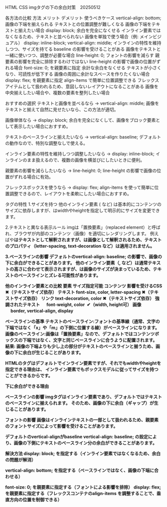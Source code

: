 HTML CSS imgタグの下の余白対策　20250512

各方法の比較
方法	                                            メリット	                                    デメリット	                                                    使うべきケース
vertical-align: bottom;	                         画像の下端を揃えられる	                        テキストとの位置調整が難しくなる	                                  画像の下端をテキストと揃えたい場合
display: block;	                                 余白を完全になくせる	                        インライン要素ではなくなるため、テキストと並べられない	                画像を単独で使う場合（例: メインビジュアル）
display: inline-block; vertical-align: middle;	 インラインの特性を維持しつつ、サイズを持てる	  baseline の影響を受けることがある	                                    画像をテキストと一緒に使いつつ、調整が必要な場合
line-height: 0;	                                 フォントの影響を減らす	                        親要素の影響を完全に排除するわけではない	                            line-height の影響で画像の位置がずれる場合
font-size: 0; を親要素に指定                      余計な余白をなくせる	                         テキストが小さくなり、可読性が低下する	                                 画像の周囲に余計なスペースを作りたくない場合
display: flex; を親要素に指定	                  align-items で簡単に位置調整できる             フレックスアイテムとして扱われるため、意図しないレイアウトになることがある	画像を中央揃えしたい場合や、複数の要素を整列したい場合

おすすめの選択
テキストと画像を並べるなら → vertical-align: middle;
画像をテキストと揃えて自然に見せたいなら、この方法が適切。

画像単体なら → display: block;
余白を完全になくして、画像をブロック要素として表示したい場合におすすめ。

テキストのベースラインと揃えたいなら → vertical-align: baseline;
デフォルトの動作なので、特別な調整なしで使える。

インライン要素の特性を維持しつつ調整したいなら → display: inline-block;
インラインのまま扱えるので、複数の画像を横並びにしたいときに便利。

親要素の影響を減らしたいなら → line-height: 0;
line-height の影響で画像の位置がずれる場合に有効。

フレックスボックスを使うなら → display: flex;
align-items を使って簡単に位置調整できるので、レイアウトを柔軟にしたい場合におすすめ。


<img>タグの特性
1.サイズを持つ
他のインライン要素 (<span> など) は基本的にコンテンツのサイズに依存しますが、<img>はwidthやheightを指定して明示的にサイズを変更できます。

2.テキストと異なる表示ルール
imgは「置換要素」（replaced element）と呼ばれ、ブラウザが内部のコンテンツ（画像）を適切にレンダリングします。
例えば<span>や<strong>はテキストとして解釈されますが、<img>は画像として解釈されるため、テキストのプロパティ（letter-spacing, text-decoration など）は適用されません。

3.ベースラインの影響
デフォルトのvertical-align: baseline; の影響で、画像の下に余白ができることがあります。
他のインライン要素（<span>, <a> など）は通常テキストの高さに合わせて表示されますが、<img>は画像のサイズが決まっているため、テキストのベースラインとズレる可能性があります。

他のインライン要素との比較
要素            	サイズ指定可能	                    コンテンツ	                影響を受けるCSS
<span>	            ✖（テキストサイズ依存）	            テキスト	                font-size, color, letter-spacing
<a>                	✖（テキストサイズ依存）            	リンク                  	text-decoration, color
<strong>	        ✖（テキストサイズ依存）            	強調されたテキスト      　 	 font-weight, color
<img>	            ✔（width, height可）	           画像                    　  border, vertical-align, display

ベースラインの基準
テキストのベースライン:フォントの基準線（通常、文字の下端ではなく「x」や「m」の下側に位置する線）がベースラインになります。
画像のベースライン:画像は「置換要素」なので、デフォルトではコンテンツボックスの下端ではなく、文字と同じベースラインに合うように配置されます。
結果: 画像の下端よりも少し上の部分がテキストのベースラインと揃うため、画像の下に余白が生じることがあります。



HTMLの<img>タグはデフォルトでインライン要素ですが、それでもwidthやheightを指定できる理由は、
インライン要素でもボックスモデルに従ってサイズを持つことができるからです。

下に余白ができる理由

ベースラインの影響
imgタグはインライン要素であり、デフォルトではテキストのベースラインに揃えられます。
そのため、画像の下に余白（ギャップ）が生じることがあります。

フォントの影響
画像はインラインテキストの一部として扱われるため、親要素のフォントサイズによって影響を受けることがあります。

デフォルトのvertical-alignがbaseline
vertical-align: baseline; の設定により、画像の下側にテキストのベースライン分の余白ができることがあります。

解決方法
display: block; を指定する（インライン要素ではなくなるため、余白の問題が解消）

vertical-align: bottom; を指定する（ベースラインではなく、画像の下端に合わせる）

font-size: 0; を親要素に指定する（フォントによる影響を排除）
display: flex;　を親要素に指定する（フレックスコンテナのalign-items を調整することで、垂直方向の位置を制御できる）


<!DOCTYPE html>
<html lang="ja">
<head>
    <meta charset="UTF-8">
    <meta name="viewport" content="width=device-width, initial-scale=1.0">
    <title>imgタグの挙動</title>
    <style>
        .container {
            font-size: 20px;
        }

        img {
            width: 200px;
            height: 100px;
            vertical-align: bottom; /* 余白をなくす場合 */
            border: 2px solid red; /* 画像の領域を視覚化 */
        }
    </style>
</head>
<body>
    <div class="container">
        テキスト<img src="https://picsum.photos/seed/picsum/200/300" alt="サンプル画像">テキスト
    </div>
</body>
</html>

<img>タグはインライン要素であるため、周囲のテキストと同じライン上に配置されます。

widthとheightを指定しても画像のサイズは変更されます。

vertical-align: bottom; を指定すると、ベースラインの影響による余白が消えます。


igm(インライン要素)とdisplay: inline-block;について

<img> タグは他のインライン要素とは異なり、最初からサイズ(width / height)を持つ特別な要素です。
画像は「置換要素」（replaced element）と呼ばれ、HTMLの中にデータとして埋め込まれるのではなく、外部の画像データをレンダリングする要素です。
そのため、画像自体の元のサイズ（ピクセル数）がある場合、ブラウザは自動的にそのサイズで表示します。

CSSでサイズ指定が可能
画像の元サイズとは別に、CSSでwidthやheightを指定することで、任意のサイズに変更できます。
html
<img src="https://picsum.photos/200/300" alt="サンプル画像">
css
img {
  width: 100px; /* 強制的に幅を変更 */
  height: auto; /* アスペクト比を維持しながらサイズ調整 */
}
✅ <img> は元のサイズを持つ特殊な要素(インライン要素)
✅ そのまま表示すると元サイズ通りになる
✅ CSS を使うと、自由にサイズ変更が可能 
✅ ただし、width のみ変更すると、画像が歪む可能性があるため height: auto; を併用する！


display: inline-blockについて
インライン要素の特性を維持しながら、ブロック要素のようにサイズを持てるという便利な特性を持っています。 

1. インライン要素のままサイズを指定できる
通常の inline 要素（例: <span>, <a>）は、width や height を指定できません。
しかし、inline-block を使うと、インラインのままサイズを持つことが可能になります。

css
span {
  display: inline-block;
  width: 100px;
  height: 50px;
  background-color: lightblue;
}
このように、インライン要素でもサイズを自由に調整できます。

2. テキストと画像を自然に並べられる
display: block; を使うと、要素が改行されてしまい、横並びにできません。
しかし、inline-block を使えば、テキストや他の要素と横並びに配置できます。

html
<span>テキスト</span>
<img src="https://via.placeholder.com/100x50" alt="画像">
<a href="#">リンク</a>
このように、インライン要素の流れの中で画像やリンクを配置できるのがポイントです。

3. フレックスボックスやグリッドを使わずに簡単なレイアウトが可能
display: flex; や display: grid; を使わなくても、簡単な横並びレイアウトを作ることができます。

css
.box {
  display: inline-block;
  width: 150px;
  height: 100px;
  background-color: lightgray;
  margin: 10px;
}
この設定を使うと、複数の .box 要素を横並びに配置できます。

4. vertical-align との併用で整列がしやすい
inline-block を使うことで、vertical-align の設定を適用できるため、画像やテキストの整列を細かく調整できます。

css
img {
  display: inline-block;
  vertical-align: middle;
}
こうすることで、画像とテキストをバランスよく配置できます。

まとめ
✅ インラインの特性を維持しながらサイズを持てる
✅ テキストや画像と自然に並べられる 
✅ フレックスボックスなしで簡単なレイアウトが可能 
✅ vertical-align との併用で整列しやすい

主な用途
画像とテキストを自然に並べる
display: block; を使うと、画像が改行されてしまうため、テキストと一緒に並べることが難しくなります。
inline-block を使えば、インラインの流れの中で画像を配置できるので、見た目が自然になります。

アイコンやボタンの配置
例えば、アイコン付きのボタンを作るときに、inline-block を使うと、アイコンとテキストを適切に並べることができます。
css
.button {
  display: inline-block;
  padding: 10px;
  background-color: blue;
  color: white;
}

.button img {
  display: inline-block;
  vertical-align: middle;
  margin-right: 5px;
}
この設定で、ボタン内のアイコンとテキストを自然に並べることが可能になります。

カードやリストアイテムの横並び
例えば、商品のカードやプロフィール画像をリストとして表示するときも、inline-block を使えば、横並びで均等に配置しやすくなります。

ナビゲーションメニュー
メニュー項目を横並びに配置したい場合に、inline-block を使うと、フレックスボックスなしでも簡単にレイアウトを作れる。

使うべきケース
✅ 画像とテキストを自然に並べたい場合
✅ アイコンやボタンの配置を整えたい場合 
✅ ナビゲーションやカードレイアウトなど、複数の要素を横に並べたい場合

この方法は、特にデザインの一貫性を保ちつつ、インライン要素の特性を活かしたいときに便利です！

総括
display: inline-block; 
最大のメリットは、画像 (<img> タグ) をテキストと簡単に横並びにしつつ、サイズ調整も柔軟にできることです。
画像+テキストのレイアウトに特化した専用の値である。


css
Copy to Clipboard
/* キーワード値 */
vertical-align: baseline;
vertical-align: sub;
vertical-align: super;
vertical-align: text-top;
vertical-align: text-bottom;
vertical-align: middle;
vertical-align: top;
vertical-align: bottom;

/* <length> 値 */
vertical-align: 10em;
vertical-align: 4px;

/* <percentage> 値 */
vertical-align: 20%;

/* グローバル値 */
vertical-align: inherit;
vertical-align: initial;
vertical-align: revert;
vertical-align: revert-layer;
vertical-align: unset;

ワードプレス公式ドキュメント
https://developer.mozilla.org/ja/docs/Web/CSS/vertical-align